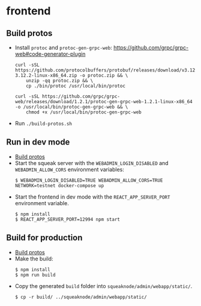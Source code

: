 # frontend

## Build protos

- Install `protoc` and `protoc-gen-grpc-web`:
	https://github.com/grpc/grpc-web#code-generator-plugin
	```
	curl -sSL https://github.com/protocolbuffers/protobuf/releases/download/v3.12.2/protoc-3.12.2-linux-x86_64.zip -o protoc.zip && \
		unzip -qq protoc.zip && \
		cp ./bin/protoc /usr/local/bin/protoc

	curl -sSL https://github.com/grpc/grpc-web/releases/download/1.2.1/protoc-gen-grpc-web-1.2.1-linux-x86_64 -o /usr/local/bin/protoc-gen-grpc-web && \
		chmod +x /usr/local/bin/protoc-gen-grpc-web
	```
- Run `./build-protos.sh`

## Run in dev mode

- [Build protos](#build-protos)
- Start the squeak server with the `WEBADMIN_LOGIN_DISABLED` and `WEBADMIN_ALLOW_CORS` environment variables:
	```
	$ WEBADMIN_LOGIN_DISABLED=TRUE WEBADMIN_ALLOW_CORS=TRUE NETWORK=testnet docker-compose up
	```
- Start the frontend in dev mode with the `REACT_APP_SERVER_PORT` environment variable.
	```
	$ npm install
	$ REACT_APP_SERVER_PORT=12994 npm start
	```

## Build for production

- [Build protos](#build-protos)
- Make the build:
	```
	$ npm install
	$ npm run build
	```
- Copy the generated `build` folder into `squeaknode/admin/webapp/static/`.
	```
	$ cp -r build/ ../squeaknode/admin/webapp/static/
	```
